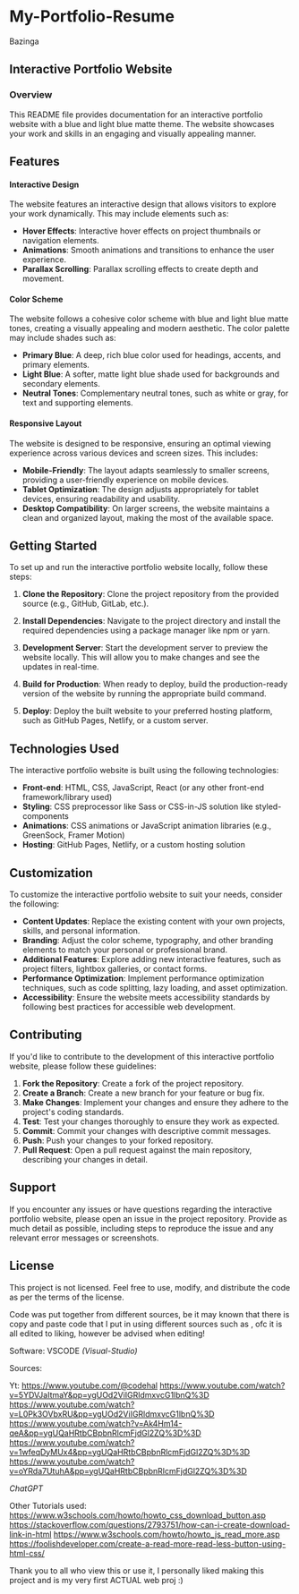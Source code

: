 # My-Portfolio-Resume
Bazinga
## Interactive Portfolio Website

### Overview
This README file provides documentation for an interactive portfolio website with a blue and light blue matte theme. The website showcases your work and skills in an engaging and visually appealing manner.

## Features

#### Interactive Design
The website features an interactive design that allows visitors to explore your work dynamically. This may include elements such as:

- **Hover Effects**: Interactive hover effects on project thumbnails or navigation elements.
- **Animations**: Smooth animations and transitions to enhance the user experience.
- **Parallax Scrolling**: Parallax scrolling effects to create depth and movement.

#### Color Scheme
The website follows a cohesive color scheme with blue and light blue matte tones, creating a visually appealing and modern aesthetic. The color palette may include shades such as:

- **Primary Blue**: A deep, rich blue color used for headings, accents, and primary elements.
- **Light Blue**: A softer, matte light blue shade used for backgrounds and secondary elements.
- **Neutral Tones**: Complementary neutral tones, such as white or gray, for text and supporting elements.

#### Responsive Layout
The website is designed to be responsive, ensuring an optimal viewing experience across various devices and screen sizes. This includes:

- **Mobile-Friendly**: The layout adapts seamlessly to smaller screens, providing a user-friendly experience on mobile devices.
- **Tablet Optimization**: The design adjusts appropriately for tablet devices, ensuring readability and usability.
- **Desktop Compatibility**: On larger screens, the website maintains a clean and organized layout, making the most of the available space.

## Getting Started

To set up and run the interactive portfolio website locally, follow these steps:

1. **Clone the Repository**: Clone the project repository from the provided source (e.g., GitHub, GitLab, etc.).

2. **Install Dependencies**: Navigate to the project directory and install the required dependencies using a package manager like npm or yarn.

3. **Development Server**: Start the development server to preview the website locally. This will allow you to make changes and see the updates in real-time.

4. **Build for Production**: When ready to deploy, build the production-ready version of the website by running the appropriate build command.

5. **Deploy**: Deploy the built website to your preferred hosting platform, such as GitHub Pages, Netlify, or a custom server.

## Technologies Used

The interactive portfolio website is built using the following technologies:

- **Front-end**: HTML, CSS, JavaScript, React (or any other front-end framework/library used)
- **Styling**: CSS preprocessor like Sass or CSS-in-JS solution like styled-components
- **Animations**: CSS animations or JavaScript animation libraries (e.g., GreenSock, Framer Motion)
- **Hosting**: GitHub Pages, Netlify, or a custom hosting solution

## Customization

To customize the interactive portfolio website to suit your needs, consider the following:

- **Content Updates**: Replace the existing content with your own projects, skills, and personal information.
- **Branding**: Adjust the color scheme, typography, and other branding elements to match your personal or professional brand.
- **Additional Features**: Explore adding new interactive features, such as project filters, lightbox galleries, or contact forms.
- **Performance Optimization**: Implement performance optimization techniques, such as code splitting, lazy loading, and asset optimization.
- **Accessibility**: Ensure the website meets accessibility standards by following best practices for accessible web development.

## Contributing

If you'd like to contribute to the development of this interactive portfolio website, please follow these guidelines:

1. **Fork the Repository**: Create a fork of the project repository.
2. **Create a Branch**: Create a new branch for your feature or bug fix.
3. **Make Changes**: Implement your changes and ensure they adhere to the project's coding standards.
4. **Test**: Test your changes thoroughly to ensure they work as expected.
5. **Commit**: Commit your changes with descriptive commit messages.
6. **Push**: Push your changes to your forked repository.
7. **Pull Request**: Open a pull request against the main repository, describing your changes in detail.

## Support

If you encounter any issues or have questions regarding the interactive portfolio website, please open an issue in the project repository. Provide as much detail as possible, including steps to reproduce the issue and any relevant error messages or screenshots.

## License

This project is not licensed. Feel free to use, modify, and distribute the code as per the terms of the license.







Code was put together from different sources, be it may known that there is copy and paste code that I put in using different sources such as , ofc it is all edited to liking, however be advised when editing!

Software: VSCODE  _(Visual-Studio)_

Sources:

Yt:
https://www.youtube.com/@codehal
https://www.youtube.com/watch?v=5YDVJaItmaY&pp=ygUOd2ViIGRldmxvcG1lbnQ%3D
https://www.youtube.com/watch?v=L0Pk3OVbxRU&pp=ygUOd2ViIGRldmxvcG1lbnQ%3D
https://www.youtube.com/watch?v=Ak4Hm14-qeA&pp=ygUQaHRtbCBpbnRlcmFjdGl2ZQ%3D%3D
https://www.youtube.com/watch?v=1wfeqDyMUx4&pp=ygUQaHRtbCBpbnRlcmFjdGl2ZQ%3D%3D
https://www.youtube.com/watch?v=oYRda7UtuhA&pp=ygUQaHRtbCBpbnRlcmFjdGl2ZQ%3D%3D

_ChatGPT_


Other Tutorials used:
https://www.w3schools.com/howto/howto_css_download_button.asp
https://stackoverflow.com/questions/2793751/how-can-i-create-download-link-in-html
https://www.w3schools.com/howto/howto_js_read_more.asp
https://foolishdeveloper.com/create-a-read-more-read-less-button-using-html-css/



Thank you to all who view this or use it, I personally liked making this project and is my very first ACTUAL web proj :)





